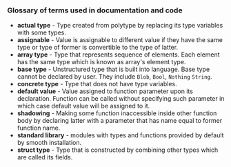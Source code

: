 
### Glossary of terms used in documentation and code

 - __actual type__ - Type created from polytype by replacing its type variables with some types.
 - __assignable__ - Value is assignable to different value if they have the same type or type of former is convertible to the type of latter.
 - __array type__ - Type that represents sequence of elements. Each element has the same type which is known as array's element type.
 - __base type__ - Unstructured type that is built into language. Base type cannot be declared by
  user. They include `Blob`, `Bool`, `Nothing` `String`.
 - __concrete type__ - Type that does not have type variables.
 - __default value__ - Value assigned to function parameter upon its declaration. Function can be called without specifying such parameter in which case default value will be assigned to it.
 - __shadowing__ - Making some function inaccessible inside other function body by declaring latter with a parameter that has name equal to former function name.
 - __standard library__ - modules with types and functions provided by default by smooth installation.
 - __struct type__ - Type that is constructed by combining other types which are called its fields.
